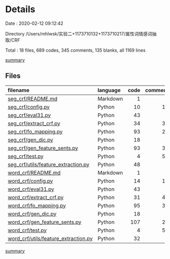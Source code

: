# Details

Date : 2020-02-12 09:12:42

Directory /Users/mhlwsk/实验二+1173710132+1173710217/属性词情感词抽取/CRF

Total : 18 files,  689 codes, 345 comments, 135 blanks, all 1169 lines

[summary](results.md)

## Files
| filename | language | code | comment | blank | total |
| :--- | :--- | ---: | ---: | ---: | ---: |
| [seg_crf/README.md](/seg_crf/README.md) | Markdown | 1 | 0 | 2 | 3 |
| [seg_crf/config.py](/seg_crf/config.py) | Python | 10 | 11 | 0 | 21 |
| [seg_crf/eval31.py](/seg_crf/eval31.py) | Python | 43 | 7 | 7 | 57 |
| [seg_crf/extract_crf.py](/seg_crf/extract_crf.py) | Python | 34 | 38 | 15 | 87 |
| [seg_crf/fo_mapping.py](/seg_crf/fo_mapping.py) | Python | 93 | 29 | 11 | 133 |
| [seg_crf/gen_dic.py](/seg_crf/gen_dic.py) | Python | 18 | 0 | 4 | 22 |
| [seg_crf/gen_feature_sents.py](/seg_crf/gen_feature_sents.py) | Python | 93 | 30 | 15 | 138 |
| [seg_crf/test.py](/seg_crf/test.py) | Python | 4 | 55 | 4 | 63 |
| [seg_crf/utils/feature_extraction.py](/seg_crf/utils/feature_extraction.py) | Python | 48 | 4 | 9 | 61 |
| [word_crf/README.md](/word_crf/README.md) | Markdown | 1 | 0 | 2 | 3 |
| [word_crf/config.py](/word_crf/config.py) | Python | 14 | 12 | 1 | 27 |
| [word_crf/eval31.py](/word_crf/eval31.py) | Python | 43 | 7 | 7 | 57 |
| [word_crf/extract_crf.py](/word_crf/extract_crf.py) | Python | 31 | 43 | 15 | 89 |
| [word_crf/fo_mapping.py](/word_crf/fo_mapping.py) | Python | 95 | 33 | 12 | 140 |
| [word_crf/gen_dic.py](/word_crf/gen_dic.py) | Python | 18 | 0 | 4 | 22 |
| [word_crf/gen_feature_sents.py](/word_crf/gen_feature_sents.py) | Python | 107 | 21 | 15 | 143 |
| [word_crf/test.py](/word_crf/test.py) | Python | 4 | 55 | 4 | 63 |
| [word_crf/utils/feature_extraction.py](/word_crf/utils/feature_extraction.py) | Python | 32 | 0 | 8 | 40 |

[summary](results.md)